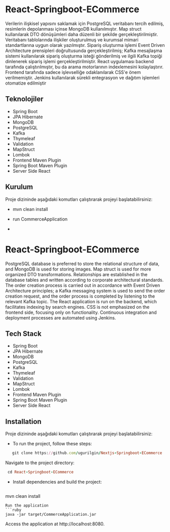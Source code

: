 # React-Springboot-ECommerce
Verilerin ilişkisel yapısını saklamak için PostgreSQL veritabanı tercih edilmiş, resimlerin depolanması içinse MongoDB kullanılmıştır. Map struct kullanılarak DTO dönüşümleri daha düzenli bir şekilde gerçekleştirilmiştir. Veritabanı tablolarında ilişkiler oluşturulmuş ve kurumsal mimari standartlarına uygun olarak yazılmıştır. Sipariş oluşturma işlemi Event Driven Architecture prensipleri doğrultusunda gerçekleştirilmiş; Kafka mesajlaşma sistemi kullanılarak sipariş oluşturma isteği gönderilmiş ve ilgili Kafka topiği dinlenerek sipariş işlemi gerçekleştirilmiştir. React uygulaması backend tarafında çalıştırılmıştır, bu da arama motorlarının indexlemesini kolaylaştırır. Frontend tarafında sadece işlevselliğe odaklanılarak CSS'e önem verilmemiştir. Jenkins kullanılarak sürekli entegrasyon ve dağıtım işlemleri otomatize edilmiştir


## Teknolojiler

- Spring Boot
- JPA Hibernate
- MongoDB
- PostgreSQL
- Kafka
- Thymeleaf
- Validation
- MapStruct
- Lombok
- Frontend Maven Plugin
- Spring Boot Maven Plugin
- Server Side React
  
## Kurulum

 Proje dizininde aşağıdaki komutları çalıştırarak projeyi başlatabilirsiniz:
- mvn clean install
- run CommerceApplication

- 
# React-Springboot-ECommerce

PostgreSQL database is preferred to store the relational structure of data, and MongoDB is used for storing images. Map struct is used for more organized DTO transformations. Relationships are established in the database tables and written according to corporate architectural standards. The order creation process is carried out in accordance with Event Driven Architecture principles; a Kafka messaging system is used to send the order creation request, and the order process is completed by listening to the relevant Kafka topic. The React application is run on the backend, which facilitates indexing by search engines. CSS is not emphasized on the frontend side, focusing only on functionality. Continuous integration and deployment processes are automated using Jenkins.

## Tech Stack

- Spring Boot
- JPA Hibernate
- MongoDB
- PostgreSQL
- Kafka
- Thymeleaf
- Validation
- MapStruct
- Lombok
- Frontend Maven Plugin
- Spring Boot Maven Plugin
- Server Side React

## Installation

 Proje dizininde aşağıdaki komutları çalıştırarak projeyi başlatabilirsiniz:
 - To run the project, follow these steps:
```ruby
   git clone https://github.com/ugurilgin/Nextjs-Springboot-ECommerce
```

   Navigate to the project directory:
   ```ruby
    cd React-Springboot-ECommerce
  ```
- Install dependencies and build the project:
  ```ruby
 mvn clean install
 ```
Run the application
 ```ruby
java -jar target/CommerceApplication.jar
```
Access the application at http://localhost:8080.
 

